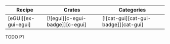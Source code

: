 | Recipe | Crates | Categories |
|--------|--------|------------|
| [eGUI][ex-gui-egui] | [![egui][c-egui-badge]][c-egui] | [![cat-gui][cat-gui-badge]][cat-gui]  |

<div class="hidden">
TODO P1
</div>
